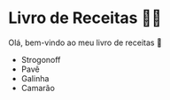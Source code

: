 # Livro de Receitas :man_cook:

Olá, bem-vindo ao meu livro de receitas :wave:

- Strogonoff
- Pavê
- Galinha
- Camarão
